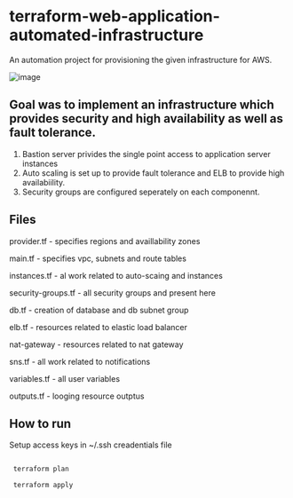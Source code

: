 # terraform-web-application-automated-infrastructure
An automation project for provisioning the given infrastructure for AWS.

![image](https://github.com/hamzausmani302/terraform-web-application-automated-infrastructure/assets/37268659/9f828d8c-2745-4270-a2b8-d08b9cda3a7b)


## Goal was to implement an infrastructure which provides security and high availability as well as fault tolerance.
  1. Bastion server privides the single point access to application server instances
  2. Auto scaling is set up to provide fault tolerance and ELB to provide high availabiility.
  3. Security groups are configured seperately on each componennt.
 
 
 
 ## Files
 
 provider.tf   -  specifies regions and availlability zones
 
 main.tf    -     specifies vpc, subnets and route tables
 
 instances.tf    -   al work related to auto-scaing and instances 
 
 security-groups.tf     -   all security groups and present here
 
 db.tf    -    creation of database and db subnet group
 
 elb.tf    -   resources related to elastic load balancer
 
 nat-gateway   -   resources related to nat gateway
 
 sns.tf     -   all work related to notifications
 
 variables.tf   -   all user variables
 
 outputs.tf     -   looging resource outptus
 
 
 
 ## How to run
 
 Setup access keys in ~/.ssh creadentials file
 
 ```bash

  terraform plan

  terraform apply

```
